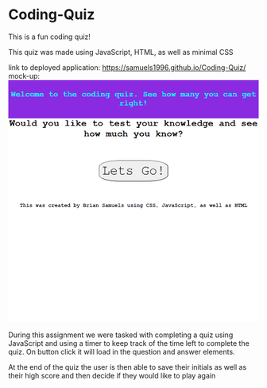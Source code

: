 # Coding-Quiz
This is a fun coding quiz!

This quiz was made using JavaScript, HTML, as well as minimal CSS

link to deployed application: https://samuels1996.github.io/Coding-Quiz/
mock-up: <img src="./assets/./images/coding-quiz-mockup.png">

During this assignment we were tasked with completing a quiz using JavaScript and using a timer to keep track of the time left to complete the quiz. 
On button click it will load in the question and answer elements. 

At the end of the quiz the user is then able to save their initials as well as their high score and then decide if they would like to play again